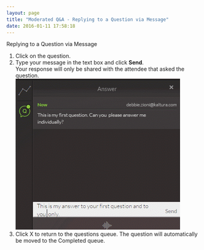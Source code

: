 ```yaml
---
layout: page
title: "Moderated Q&A - Replying to a Question via Message"
date: 2016-01-11 17:58:18
---
```


<p class="mce-heading-2">
    Replying to a Question via Message
  </p>
  
  <ol>
    <li>
      Click on the question.
    </li>
    <li>
      Type your message in the text box and click <strong>Send</strong>. <br />Your response will only be shared with the attendee that asked the question.<br /><img src="../../assets/2921.img">
    </li>
    <li>
      Click X to return to the questions queue. The question will automatically be moved to the Completed queue. 
    </li>
  </ol>